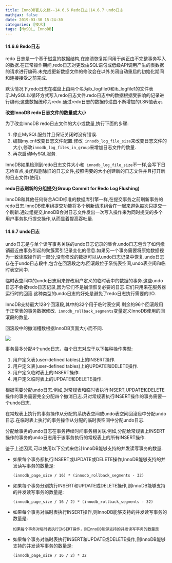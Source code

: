 ```yaml
---
title: InnoDB官方文档--14.6.6 Redo日志|14.6.7 undo日志
mathjax: false
date: 2019-03-30 15:24:30
categories: [技术]
tags: [MySQL, InnoDB]
---
```

#### 14.6.6 Redo日志
redo 日志是一个基于磁盘的数据结构,在崩溃恢复期间用于纠正由不完整事务写入的数据.在正常操作期间,redo日志对更改由SQL语句或低级API调用产生的表数据的请求进行编码.未完成更新数据文件的修改会在以外关闭自动重启的初始化期间和连接接受之前完成.

默认情况下,redo日志在磁盘上由两个名为ib_logfile0和ib_logfile1的文件表示.MySQL以循环方式写入redo日志文件.redo日志中的数据根据​​受影响的记录进行编码;这些数据统称为redo.通过redo日志的数据传递由不断增加的LSN值表示.

**改变InnoDB redo日志文件的数量或大小**

为了改变InnoDB redo日志文件的大小或数量,执行下面的步骤:
1. 停止MySQL服务并且保证关闭时没有错误.
2. 编辑my.cnf改变日志文件配置.修改` innodb_log_file_size`来改变日志文件的大小,修改`innodb_log_files_in_group`来增加日志文件的数量.
3. 再次启动MySQL服务.

InnoDB如果检测到redo日志文件大小和` innodb_log_file_size`不一样,会写下日志检查点,关闭和删除旧的日志文件,按照需要的大小创建新的日志文件并且打开新的日志文件(使用).

**redo日志刷新的分组提交(Group Commit for Redo Log Flushing)**

InnoDB和其他任何符合ACID标准的数据库引擎一样,在提交事务之前刷新事务的redo日志.InnoDB使用组提交功能将多个刷新请求组合在一起来避免每次只提交一个刷新.通过组提交,InnoDB会对日志文件发出一次写入操作来为同时提交的多个用户事务执行提交操作,从而显着提高吞吐量.

#### 14.6.7 undo日志
undo日志是与单个读写事务关联的undo日志记录的集合.undo日志包含了如何撤销最近由事务引起的聚簇索引记录变化的信息.如果另一个事务需要将原始数据视为一致读取操作的一部分,没有修改的数据可以从undo日志记录中恢复.undo日志存在于undo日志段中,包含在回滚段之内.回滚段位于系统表空间,undo表空间和临时表空间中.

临时表空间中的undo日志用来修改用户定义的临时表中的数据的事务.这些undo日志不会被redo日志记录,因为它们不是崩溃恢复必要的日志.它们只用来在服务器运行时的回滚.这种类型的undo日志的好处是避免了redo日志执行需要的I/O.

InnoDB支持最大128个回滚段,其中的32个用于临时表空间.剩余的96个回滚段用于正常表的事务数据修改.` innodb_rollback_segments`变量定义InnoDB使用的回滚段的数量.

回滚段中的撤消槽数根据InnoDB页面大小而不同.

![](https://i.loli.net/2019/03/25/5c98946a0bb1b.png) 

事务最多分配4个undo日志，每个日志对应于以下每种操作类型:
1. 用户定义表(user-defined tables)上的INSERT操作.
2. 用户定义表(user-defined tables)上的UPDATE和DELETE操作.
3. 用户定义临时表上的INSERT操作.
4. 用户定义临时表上的UPDATE和DELETE操作.

根据需要分配undo日志.例如,对常规表和临时表执行INSERT,UPDATE和DELETE操作的事务需要完全分配四个撤消日志.只对常规表执行INSERT操作的事务需要一个undo日志.

在常规表上执行的事务操作从分配的系统表空间或undo表空间回滚段中分配undo日志.在临时表上执行的事务操作从分配的临时表空间中分配undo日志.

分配给事务的undo日志在事务持续时间事务相关联.例如,分配给常规表上INSERT操作的事务的undo日志用于该事务执行的常规表上的所有INSERT操作.

鉴于上述因素,可以使用以下公式来估计InnoDB能够支持的并发读写事务的数量.
- 如果每个事务都执行INSERT或UPDATE或DELETE操作,InnoDB能够支持的并发读写事务的数量是:
    ```
    (innodb_page_size / 16) * (innodb_rollback_segments - 32)
    ```
- 如果每个事务分别执行INSERT和UPDATE或DELETE操作,则InnoDB能够支持的并发读写事务的数量是:
    ```
    (innodb_page_size / 16 / 2) * (innodb_rollback_segments - 32)
    ```
- 如果每个事务对临时表执行INSERT操作,则InnoDB能够支持的并发读写事务的数量是:
    ```
    如果每个事务对临时表执行INSERT操作，则InnoDB能够支持的并发读写事务的数量是
    ```
- 如果每个事务对临时表执行INSERT和UPDATE或DELETE操作,则InnoDB能够支持的并发读写事务的数量是:
    ```
    (innodb_page_size / 16 / 2) * 32
    ```
